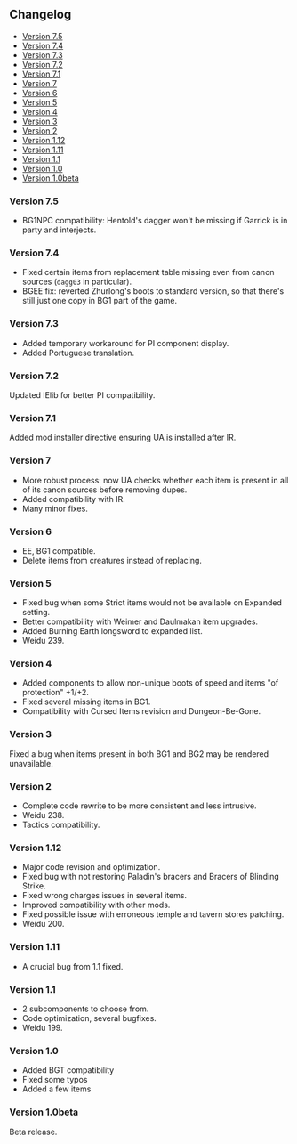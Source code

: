 ## Changelog

- [Version 7.5](#version-75)
- [Version 7.4](#version-74)
- [Version 7.3](#version-73)
- [Version 7.2](#version-72)
- [Version 7.1](#version-71)
- [Version 7](#version-7)
- [Version 6](#version-6)
- [Version 5](#version-5)
- [Version 4](#version-4)
- [Version 3](#version-3)
- [Version 2](#version-2)
- [Version 1.12](#version-112)
- [Version 1.11](#version-111)
- [Version 1.1](#version-11)
- [Version 1.0](#version-10)
- [Version 1.0beta](#version-10beta)

### Version 7.5
- BG1NPC compatibility: Hentold's dagger won't be missing if Garrick is in party and interjects.

### Version 7.4
- Fixed certain items from replacement table missing even from canon sources (`dagg03` in particular).
- BGEE fix: reverted Zhurlong's boots to standard version, so that there's still just one copy in BG1 part of the game.

### Version 7.3
- Added temporary workaround for PI component display.
- Added Portuguese translation.

### Version 7.2
Updated IElib for better PI compatibility.

### Version 7.1
Added mod installer directive ensuring UA is installed after IR.

### Version 7
- More robust process: now UA checks whether each item is present in all of its canon sources before removing dupes.
- Added compatibility with IR.
- Many minor fixes.

### Version 6
- EE, BG1 compatible.
- Delete items from creatures instead of replacing.

### Version 5
- Fixed bug when some Strict items would not be available on Expanded setting.
- Better compatibility with Weimer and Daulmakan item upgrades.
- Added Burning Earth longsword to expanded list.
- Weidu 239.

### Version 4
- Added components to allow non-unique boots of speed and items "of protection" +1/+2.
- Fixed several missing items in BG1.
- Compatibility with Cursed Items revision and Dungeon-Be-Gone.

### Version 3
Fixed a bug when items present in both BG1 and BG2 may be rendered unavailable.

### Version 2
- Complete code rewrite to be more consistent and less intrusive.
- Weidu 238.
- Tactics compatibility.

### Version 1.12
- Major code revision and optimization.
- Fixed bug with not restoring Paladin's bracers and Bracers of Blinding Strike.
- Fixed wrong charges issues in several items.
- Improved compatibility with other mods.
- Fixed possible issue with erroneous temple and tavern stores patching.
- Weidu 200.

### Version 1.11
- A crucial bug from 1.1 fixed.

### Version 1.1
- 2 subcomponents to choose from.
- Code optimization, several bugfixes.
- Weidu 199.

### Version 1.0
- Added BGT compatibility
- Fixed some typos
- Added a few items

### Version 1.0beta
Beta release.
